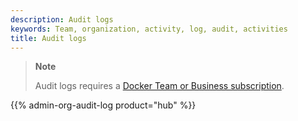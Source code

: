 ```yaml
---
description: Audit logs
keywords: Team, organization, activity, log, audit, activities
title: Audit logs
---
```


> **Note**
>
> Audit logs requires a [Docker Team or Business subscription](../subscription/_index.md).

{{% admin-org-audit-log product="hub" %}}
